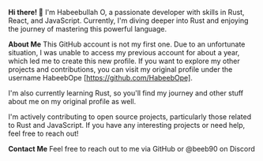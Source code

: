 **Hi there! 👋**
I'm Habeebullah O, a passionate developer with skills in Rust, React, and JavaScript. Currently, I'm diving deeper into Rust and enjoying the journey of mastering this powerful language.

**About Me**
This GitHub account is not my first one. Due to an unfortunate situation, I was unable to access my previous account for about a year, which led me to create this new profile. If you want to explore my other projects and contributions, you can visit my original profile under the username HabeebOpe [https://github.com/HabeebOpe].

I'm also currently learning Rust, so you'll find my journey and other stuff about me on my original profile as well.

I'm actively contributing to open source projects, particularly those related to Rust and JavaScript. If you have any interesting projects or need help, feel free to reach out!

**Contact Me**
Feel free to reach out to me via GitHub or @beeb90 on Discord

